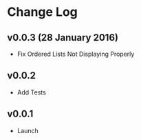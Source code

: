 # Change Log

## v0.0.3 (28 January 2016)

- Fix Ordered Lists Not Displaying Properly

## v0.0.2

- Add Tests

## v0.0.1

- Launch
